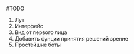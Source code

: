#TODO

1. Лут
1. Интерфейс
1. Вид от первого лица
1. Добавить фунции принятия решений зрение
1. Простейшие боты